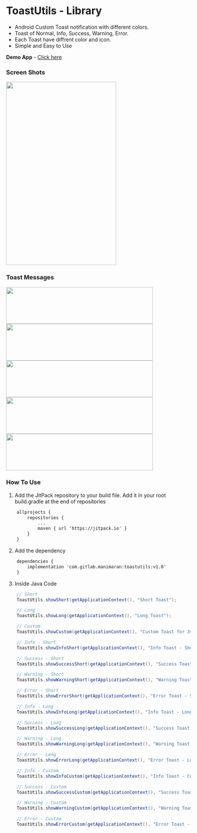 # ToastUtils - Library

*  Android Custom Toast notification with different colors.
*  Toast of Normal, Info, Success, Warning, Error.
*  Each Toast have diffrent color and icon.
*  Simple and Easy to Use

**Demo App** - [Click here](https://gitlab.com/manimaran/toastutils/raw/master/files/toast_utils_demo.apk)

### Screen Shots

<img src="https://gitlab.com/manimaran/toastutils/raw/master/files/toast_utils.jpg" data-canonical-src="https://gitlab.com/manimaran/toastutils/raw/master/files/toast_utils.jpg" width="300" height="500" />

<br>

### Toast Messages

<img src="https://gitlab.com/manimaran/toastutils/raw/master/files/normal.png" data-canonical-src="https://gitlab.com/manimaran/toastutils/raw/master/files/normal.png" width="400" height="100" />

<img src="https://gitlab.com/manimaran/toastutils/raw/master/files/info.png" data-canonical-src="https://gitlab.com/manimaran/toastutils/raw/master/files/info.png" width="400" height="100" />

<br>

<img src="https://gitlab.com/manimaran/toastutils/raw/master/files/success.png" data-canonical-src="https://gitlab.com/manimaran/toastutils/raw/master/files/success.png" width="400" height="100" />

<img src="https://gitlab.com/manimaran/toastutils/raw/master/files/warning.png" data-canonical-src="https://gitlab.com/manimaran/toastutils/raw/master/files/warning.png" width="400" height="100" />

<img src="https://gitlab.com/manimaran/toastutils/raw/master/files/error.png" data-canonical-src="https://gitlab.com/manimaran/toastutils/raw/master/files/error.png" width="400" height="100" />

### How To Use

1. Add the JitPack repository to your build file. Add it in your root build.gradle at the end of repositories

```xml
    allprojects {
		repositories {
			...
			maven { url 'https://jitpack.io' }
		}
    }
```

2. Add the dependency

```xml
    dependencies {
        implementation 'com.gitlab.manimaran:toastutils:v1.0'
	}
```

3. Inside Java Code

```java
    // Short
    ToastUtils.showShort(getApplicationContext(), "Short Toast");

    // Long
    ToastUtils.showLong(getApplicationContext(), "Long Toast");

    // Custom
    ToastUtils.showCustom(getApplicationContext(), "Custom Toast for 3sec", 3000); // 3sec - duration

    // Info - Short
    ToastUtils.showInfoShort(getApplicationContext(), "Info Toast - Short"); 

    // Success - Short
    ToastUtils.showSuccessShort(getApplicationContext(), "Success Toast - Short");

    // Warning - Short
    ToastUtils.showWarningShort(getApplicationContext(), "Warning Toast - Short");

    // Error - Short
    ToastUtils.showErrorShort(getApplicationContext(), "Error Toast - Short");

    // Info - Long
    ToastUtils.showInfoLong(getApplicationContext(), "Info Toast - Long");

    // Success - Long
    ToastUtils.showSuccessLong(getApplicationContext(), "Success Toast - Long");

    // Warning - Long
    ToastUtils.showWarningLong(getApplicationContext(), "Warning Toast - Long");

    // Error - Long
    ToastUtils.showErrorLong(getApplicationContext(), "Error Toast - Long");

    // Info - Custom
    ToastUtils.showInfoCustom(getApplicationContext(), "Info Toast - Custom for 3sec", 3000); 

    // Success - Custom
    ToastUtils.showSuccessCustom(getApplicationContext(), "Success Toast - Custom for 3sec", 3000);

    // Warning - Custom
    ToastUtils.showWarningCustom(getApplicationContext(), "Warning Toast - Custom for 3sec", 3000);

    // Error - Custom
    ToastUtils.showErrorCustom(getApplicationContext(), "Error Toast - Custom for 3sec", 3000); 
```